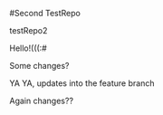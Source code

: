 #Second TestRepo

testRepo2

Hello!(((:#

Some changes?


YA YA, updates into the feature branch


Again changes??
